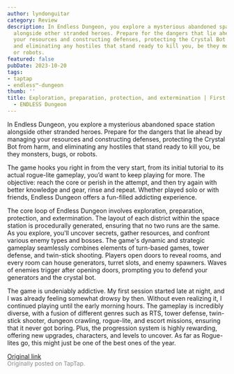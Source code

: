 ```yaml
---
author: lyndonguitar
category: Review
description: In Endless Dungeon, you explore a mysterious abandoned space station
  alongside other stranded heroes. Prepare for the dangers that lie ahead by managing
  your resources and constructing defenses, protecting the Crystal Bot from harm,
  and eliminating any hostiles that stand ready to kill you, be they monsters, bugs,
  or robots.
featured: false
pubDate: 2023-10-20
tags:
- taptap
- endless™-dungeon
thumb: ''
title: Exploration, preparation, protection, and extermination | First Impressions
  - ENDLESS Dungeon
---
```


In Endless Dungeon, you explore a mysterious abandoned space station alongside other stranded heroes. Prepare for the dangers that lie ahead by managing your resources and constructing defenses, protecting the Crystal Bot from harm, and eliminating any hostiles that stand ready to kill you, be they monsters, bugs, or robots.

The game hooks you right in from the very start, from its initial tutorial to its actual rogue-lite gameplay, you’d want to keep playing for more. The objective: reach the core or perish in the attempt, and then try again with better knowledge and gear, rinse and repeat. Whether played solo or with friends, Endless Dungeon offers a fun-filled addicting experience.

The core loop of Endless Dungeon involves exploration, preparation, protection, and extermination. The layout of each district within the space station is procedurally generated, ensuring that no two runs are the same. As you explore, you'll uncover secrets, gather resources, and confront various enemy types and bosses. The game's dynamic and strategic gameplay seamlessly combines elements of turn-based games, tower defense, and twin-stick shooting. Players open doors to reveal rooms, and every room can house generators, turret slots, and enemy spawners. Waves of enemies trigger after opening doors, prompting you to defend your generators and the crystal bot.

The game is undeniably addictive. My first session started late at night, and I was already feeling somewhat drowsy by then. Without even realizing it, I continued playing until the early morning hours. The gameplay is incredibly diverse, with a fusion of different genres such as RTS, tower defense, twin-stick shooter, dungeon crawling, rogue-lite, and escort missions, ensuring that it never got boring. Plus, the progression system is highly rewarding, offering new upgrades, characters, and levels to uncover. As far as Rogue-lites go, this might just be one of the best ones of the year.

[Original link](https://www.taptap.io/post/6456306)<br><span style="font-size: 0.95em; color: #888;">Originally posted on TapTap.</span>